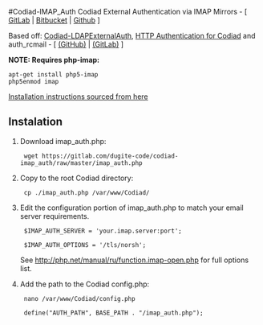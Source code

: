 #Codiad-IMAP_Auth
Codiad External Authentication via IMAP
Mirrors - [ [GitLab](https://gitlab.com/dugite-code/codiad-imap_auth) | [Bitbucket](https://bitbucket.org/dugite-code/codiad-imap_auth) | [Github](https://gitlab.com/dugite-code/codiad-imap_auth) ]

Based off: [Codiad-LDAPExternalAuth](https://github.com/QMXTech/Codiad-LDAPExternalAuth/), [HTTP Authentication for Codiad](https://gist.github.com/basteln3rk/4cab14ebd990e46efaef) and auth_rcmail - [ [(GitHub)](https://github.com/dugite-code/auth_rcmail) | [(GitLab)](https://gitlab.com/dugite-code/auth_rcmail) ]

**NOTE: Requires php-imap:**

```
apt-get install php5-imap
php5enmod imap
```

[Installation instructions sourced from here](https://secure.php.net/manual/en/imap.setup.php)

## Instalation
1. Download imap_auth.php:

		wget https://gitlab.com/dugite-code/codiad-imap_auth/raw/master/imap_auth.php
	
2. Copy to the root Codiad directory:

		cp ./imap_auth.php /var/www/Codiad/

3. Edit the configuration portion of imap_auth.php to match your email server requirements.

		$IMAP_AUTH_SERVER = 'your.imap.server:port';

		$IMAP_AUTH_OPTIONS = '/tls/norsh';
		
	See http://php.net/manual/ru/function.imap-open.php for full options list.
		
4. Add the path to the Codiad config.php:

		nano /var/www/Codiad/config.php

		define("AUTH_PATH", BASE_PATH . "/imap_auth.php");